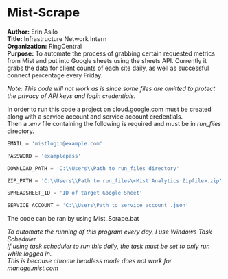 # Mist-Scrape
**Author:** Erin Asilo \
**Title:** Infrastructure Network Intern \
**Organization:** RingCentral \
**Purpose:** To automate the process of grabbing certain requested metrics from Mist and put into Google sheets using the sheets API. Currently it grabs the data for client counts of each site daily, as well as successful connect percentage every Friday. 

*Note: This code will not work as is since some files are omitted to protect the privacy of API keys and login credentials.*

In order to run this code a project on cloud.google.com must be created along with a service account and service account credentials. \
Then a *.env* file containing the following is required and must be in *run_files* directory.

```python
EMAIL = 'mistlogin@example.com'

PASSWORD = 'examplepass'

DOWNLOAD_PATH = 'C:\\Users\\Path to run_files directory'

ZIP_PATH = 'C:\\Users\\Path to run_files\<Mist Analytics Zipfile>.zip'

SPREADSHEET_ID = 'ID of target Google Sheet'

SERVICE_ACCOUNT = 'C:\\Users\Path to service account .json'
```

The code can be ran by using Mist_Scrape.bat 

*To automate the running of this program every day, I use Windows Task Scheduler.*\
*If using task scheduler to run this daily, the task must be set to only run while logged in.*\
*This is because chrome headless mode does not work for manage.mist.com*
